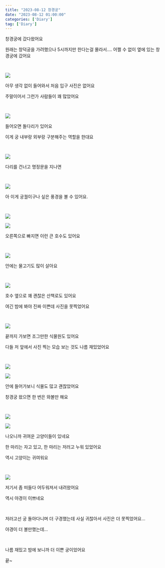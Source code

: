 ```yaml
---
title: "2023-08-12 창경궁"
date: "2023-08-12 01:00:00"
categories: ['Diary']
tag: ['Diary']
---
```

창경궁에 갔다왔어요

원래는 창덕궁을 가려했으나 5시까지만 한다는걸 몰라서.... 어쩔 수 없이 옆에 있는 창경궁에 갔어요

<br>

![](/assets/images/2023-08-12-diary/2023-08-14-00-03-38.png)

아무 생각 없이 들어와서 처음 입구 사진은 없어요

주말이어서 그런가 사람들이 꽤 많았어요

<br>

![](/assets/images/2023-08-12-diary/2023-08-14-00-05-01.png)

들어오면 돌다리가 있어요

이게 궁 내부랑 외부랑 구분해주는 역할을 한대요

<br>

![](/assets/images/2023-08-12-diary/2023-08-14-00-07-51.png)

다리를 건너고 명정문을 지나면

<br>

![](/assets/images/2023-08-12-diary/2023-08-14-00-08-02.png)

아 이게 궁궐이구나 싶은 풍경을 볼 수 있어요.

<br>

![](/assets/images/2023-08-12-diary/2023-08-14-00-12-07.png)

![](/assets/images/2023-08-12-diary/2023-08-14-00-12-43.png)

오른쪽으로 빠지면 이런 큰 호수도 있어요

<br>

![](/assets/images/2023-08-12-diary/2023-08-14-00-13-20.png)

안에는 물고기도 많이 살아요

<br>

![](/assets/images/2023-08-12-diary/2023-08-14-00-13-41.png)

호수 옆으로 꽤 괜찮은 산책로도 있어요

여긴 밤에 봐야 진짜 이쁜데 사진을 못찍었어요

<br>

![](/assets/images/2023-08-12-diary/2023-08-14-00-14-51.png)

끝까지 가보면 조그만한 식물원도 있어요

다들 저 앞에서 사진 찍는 모습 보는 것도 나름 재밌었어요

<br>

![](/assets/images/2023-08-12-diary/2023-08-14-00-16-07.png)

![](/assets/images/2023-08-12-diary/2023-08-14-00-16-15.png)

안에 들어가보니 식물도 많고 괜찮았어요

창경궁 왔으면 한 번은 와볼만 해요

<br>

![](/assets/images/2023-08-12-diary/2023-08-14-00-17-54.png)

![](/assets/images/2023-08-12-diary/2023-08-14-00-18-14.png)

나오니까 귀여운 고양이들이 있네요

한 마리는 자고 있고, 한 마리는 저러고 누워 있었어요

역시 고양이는 귀여워요

<br>

![](/assets/images/2023-08-12-diary/2023-08-14-00-19-48.png)

저기서 좀 떠들다 어두워져서 내려왔어요

역시 야경이 이쁘네요

<br>

저러고선 궁 돌아다니며 더 구경했는데 사실 귀찮아서 사진은 더 못찍었어요...

야경이 더 볼만했는데...

<br>

나름 재밌고 밤에 보니까 더 이쁜 궁이었어요

끝~
